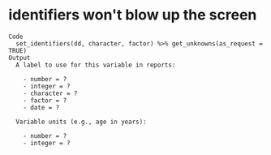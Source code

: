 # identifiers won't blow up the screen

    Code
      set_identifiers(dd, character, factor) %>% get_unknowns(as_request = TRUE)
    Output
      A label to use for this variable in reports:
      
        - number = ?
        - integer = ?
        - character = ?
        - factor = ?
        - date = ?
      
      Variable units (e.g., age in years):
      
        - number = ?
        - integer = ?

